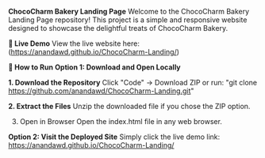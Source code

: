 **ChocoCharm Bakery Landing Page**
Welcome to the ChocoCharm Bakery Landing Page repository!
This project is a simple and responsive website designed to showcase the delightful treats of ChocoCharm Bakery.

**🎉 Live Demo**
View the live website here:
(https://anandawd.github.io/ChocoCharm-Landing/)

**🚀 How to Run**
**Option 1: Download and Open Locally**

**1. Download the Repository**
Click "Code" → Download ZIP or run:
"git clone https://github.com/anandawd/ChocoCharm-Landing.git"

**2. Extract the Files**
Unzip the downloaded file if you chose the ZIP option.

3. Open in Browser
Open the index.html file in any web browser.

**Option 2: Visit the Deployed Site**
Simply click the live demo link:
https://anandawd.github.io/ChocoCharm-Landing/
